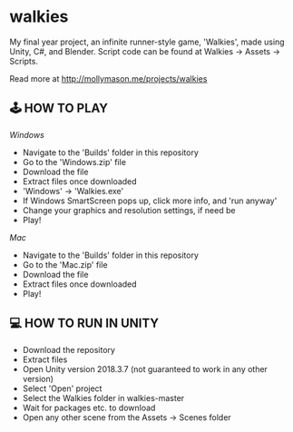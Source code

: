 # walkies
My final year project, an infinite runner-style game, 'Walkies', made using Unity, C#, and Blender. Script code can be found at Walkies -> Assets -> Scripts. 

Read more at http://mollymason.me/projects/walkies

## 🕹️ HOW TO PLAY
*Windows*
- Navigate to the 'Builds' folder in this repository
- Go to the 'Windows.zip' file
- Download the file
- Extract files once downloaded
- 'Windows' -> 'Walkies.exe'
- If Windows SmartScreen pops up, click more info, and 'run anyway'
- Change your graphics and resolution settings, if need be
- Play!

*Mac*
- Navigate to the 'Builds' folder in this repository
- Go to the 'Mac.zip' file
- Download the file
- Extract files once downloaded
- Play!


## 💻 HOW TO RUN IN UNITY

- Download the repository
- Extract files
- Open Unity version 2018.3.7 (not guaranteed to work in any other version)
- Select 'Open' project
- Select the Walkies folder in walkies-master
- Wait for packages etc. to download
- Open any other scene from the Assets -> Scenes folder
